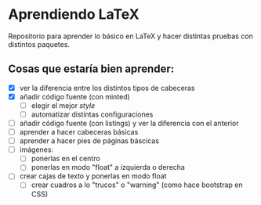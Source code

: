 # Aprendiendo LaTeX
Repositorio para aprender lo básico en LaTeX y hacer distintas pruebas con distintos paquetes.

## Cosas que estaría bien aprender:
- [x] ver la diferencia entre los distintos tipos de cabeceras
- [x] añadir código fuente (con minted)
  - [ ] elegir el mejor _style_
  - [ ] automatizar distintas configuraciones
- [ ] añadir código fuente (con listings) y ver la diferencia con el anterior
- [ ] aprender a hacer cabeceras básicas
- [ ] aprender a hacer pies de páginas báscicas
- [ ] imágenes:
  - [ ] ponerlas en el centro
  - [ ] ponerlas en modo "float" a izquierda o derecha
- [ ] crear cajas de texto y ponerlas en modo float
  - [ ] crear cuadros a lo "trucos" o "warning" (como hace bootstrap en CSS)
